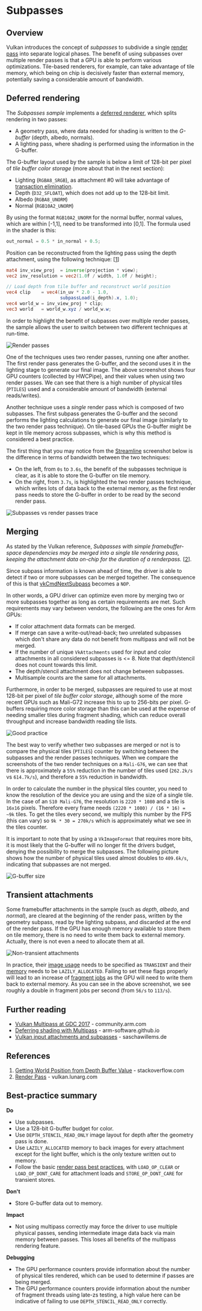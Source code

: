 <!--
- Copyright (c) 2019-2020, Arm Limited and Contributors
-
- SPDX-License-Identifier: Apache-2.0
-
- Licensed under the Apache License, Version 2.0 the "License";
- you may not use this file except in compliance with the License.
- You may obtain a copy of the License at
-
-     http://www.apache.org/licenses/LICENSE-2.0
-
- Unless required by applicable law or agreed to in writing, software
- distributed under the License is distributed on an "AS IS" BASIS,
- WITHOUT WARRANTIES OR CONDITIONS OF ANY KIND, either express or implied.
- See the License for the specific language governing permissions and
- limitations under the License.
-
-->

# Subpasses

## Overview

Vulkan introduces the concept of _subpasses_ to subdivide a single [render pass](../render_passes/render_passes_tutorial.md) into separate logical phases. The benefit of using subpasses over multiple render passes is that a GPU is able to perform various optimizations. Tile-based renderers, for example, can take advantage of tile memory, which being on chip is decisively faster than external memory, potentially saving a considerable amount of bandwidth.

## Deferred rendering

The _Subpasses sample_ implements a [deferred renderer](https://en.wikipedia.org/wiki/Deferred_shading), which splits rendering in two passes:

* A geometry pass, where data needed for shading is written to the _G-buffer_ (depth, albedo, normals).
* A lighting pass, where shading is performed using the information in the G-buffer.

The G-buffer layout used by the sample is below a limit of 128-bit per pixel of *tile buffer color storage* (more about that in the next section):

* Lighting (`RGBA8_SRGB`), as attachment #0 will take advantage of [transaction elimination](https://developer.arm.com/solutions/graphics-and-gaming/resources/demos/transaction-elimination).
* Depth (`D32_SFLOAT`), which does not add up to the 128-bit limit.
* Albedo (`RGBA8_UNORM`)
* Normal (`RGB10A2_UNORM`)

By using the format `RGB10A2_UNORM` for the normal buffer, normal values, which are within [-1,1], need to be transformed into [0,1]. The formula used in the shader is this:
```glsl
out_normal = 0.5 * in_normal + 0.5;
```
Position can be reconstructed from the lighting pass using the depth attachment, using the following technique: [[1](#references)]

```glsl
mat4 inv_view_proj  = inverse(projection * view);
vec2 inv_resolution = vec2(1.0f / width, 1.0f / height);

// Load depth from tile buffer and reconstruct world position
vec4 clip    = vec4(in_uv * 2.0 - 1.0, 
                    subpassLoad(i_depth).x, 1.0);
vec4 world_w = inv_view_proj * clip;
vec3 world   = world_w.xyz / world_w.w;
```

In order to highlight the benefit of subpasses over multiple render passes, the sample allows the user to switch between two different techniques at run-time.

![Render passes](images/render-passes.jpg)

One of the techniques uses two render passes, running one after another. The first render pass generates the G-buffer, and the second uses it in the lighting stage to generate our final image. The above screenshot shows four GPU counters (collected by HWCPipe), and their values when using two render passes. We can see that there is a high number of physical tiles (`PTILES`) used and a considerable amount of bandwidth (external reads/writes).

Another technique uses a *single* render pass which is composed of two subpasses. The first subpass generates the G-buffer and the second performs the lighting calculations to generate our final image (similarly to the two render pass technique). On tile-based GPUs the G-buffer might be kept in tile memory across subpasses, which is why this method is considered a best practice.

The first thing that you may notice from the [Streamline](https://developer.arm.com/tools-and-software/embedded/arm-development-studio/components/streamline-performance-analyzer) screenshot below is the difference in terms of bandwidth between the two techniques:
- On the left, from `0s` to `3.6s`, the benefit of the subpasses technique is clear, as it is able to store the G-buffer on tile memory.
- On the right, from `3.7s`, is highlighted the two render passes technique, which writes lots of data back to the external memory, as the first render pass needs to store the G-buffer in order to be read by the second render pass.

![Subpasses vs render passes trace](images/subpasses-renderpasses-trace.jpg)

## Merging

As stated by the Vulkan reference, _Subpasses with simple framebuffer-space dependencies may be merged into a single tile rendering pass, keeping the attachment data on-chip for the duration of a renderpass._ [[2](#references)].

Since subpass information is known ahead of time, the driver is able to detect if two or more subpasses can be merged together. The consequence of this is that [vkCmdNextSubpass](https://www.khronos.org/registry/vulkan/specs/1.1-extensions/man/html/vkCmdNextSubpass.html) becomes a `NOP`.

In other words, a GPU driver can optimize even more by merging two or more subpasses together as long as certain requirements are met. Such requirements may vary between vendors, the following are the ones for Arm GPUs:

* If color attachment data formats can be merged.
* If merge can save a write-out/read-back; two unrelated subpasses which don't share any data do not benefit from multipass and will not be merged.
* If the number of unique `VkAttachments` used for input and color attachments in all considered subpasses is <= 8. Note that depth/stencil does not count towards this limit.
* The depth/stencil attachment does not change between subpasses.
* Multisample counts are the same for all attachments.

Furthermore, in order to be merged, subpasses are required to use at most 128-bit per pixel of *tile buffer color storage*, although some of the more recent GPUs such as Mali-G72 increase this to up to 256-bits per pixel. G-buffers requiring more color storage than this can be used at the expense of needing smaller tiles during fragment shading, which can reduce overall throughput and increase bandwidth reading tile lists.

![Good practice](images/good-practice.jpg)

The best way to verify whether two subpasses are merged or not is to compare the physical tiles (`PTILES`) counter by switching between the subpasses and the render passes techniques. When we compare the screenshots of the two render techniques on a `Mali-G76`, we can see that there is approximately a `55%` reduction in the number of tiles used (`262.2k/s` vs `614.7k/s`), and therefore a `55%` reduction in bandwidth.

In order to calculate the number in the physical tiles counter, you need to know the resolution of the device you are using and the size of a single tile. In the case of an `S10 Mali-G76`, the resolution is `2220 * 1080` and a tile is `16x16` pixels. Therefore every frame needs `(2220 * 1080) / (16 * 16) = ~9k` tiles. To get the tiles every second, we multiply this number by the FPS (this can vary) so `9k * 30 = 270k/s` which is approximately what we see in the tiles counter. 

It is important to note that by using a `VkImageFormat` that requires more bits, it is most likely that the G-buffer will no longer fit the drivers budget, denying the possibility to merge the subpasses. The following picture shows how the number of physical tiles used almost doubles to `409.6k/s`, indicating that subpasses are not merged.

![G-buffer size](images/gbuffer-size.jpg)

## Transient attachments

Some framebuffer attachments in the sample (such as _depth_, _albedo_, and _normal_), are cleared at the beginning of the render pass, written by the geometry subpass, read by the lighting subpass, and discarded at the end of the render pass. If the GPU has enough memory available to store them on tile memory, there is no need to write them back to external memory. Actually, there is not even a need to allocate them at all.

![Non-transient attachments](images/transient-attachments.jpg)

In practice, their [image usage](https://www.khronos.org/registry/vulkan/specs/1.1-extensions/man/html/VkImageUsageFlagBits.html) needs to be specified as `TRANSIENT` and their [memory](https://www.khronos.org/registry/vulkan/specs/1.1-extensions/man/html/VkMemoryPropertyFlagBits.html) needs to be `LAZILY_ALLOCATED`. Failing to set these flags properly will lead to an increase of [fragment jobs](https://community.arm.com/developer/tools-software/graphics/b/blog/posts/mali-bifrost-family-performance-counters) as the GPU will need to write them back to external memory. As you can see in the above screenshot, we see roughly a double in fragment jobs per second (from `56/s` to `113/s`).

## Further reading

* [Vulkan Multipass at GDC 2017](https://community.arm.com/developer/tools-software/graphics/b/blog/posts/vulkan-multipass-at-gdc-2017) - community.arm.com
* [Deferring shading with Multipass](https://arm-software.github.io/vulkan-sdk/multipass.html) - arm-software.github.io
* [Vulkan input attachments and subpasses](https://www.saschawillems.de/blog/2018/07/19/vulkan-input-attachments-and-sub-passes/) - saschawillems.de

## References

1. [Getting World Position from Depth Buffer Value](https://stackoverflow.com/a/32246825) - stackoverflow.com
2. [Render Pass](https://vulkan.lunarg.com/doc/view/1.0.37.0/linux/vkspec.chunked/ch07.html) - vulkan.lunarg.com

## Best-practice summary

**Do**

* Use subpasses.
* Use a 128-bit G-buffer budget for color.
* Use `DEPTH_STENCIL_READ_ONLY` image layout for depth after the geometry pass is done.
* Use `LAZILY_ALLOCATED` memory to back images for every attachment except for the light buffer, which is the only texture written out to memory.
* Follow the basic [render pass best practices](../render_passes/render_passes_tutorial.md), with `LOAD_OP_CLEAR` or `LOAD_OP_DONT_CARE` for attachment loads and `STORE_OP_DONT_CARE` for transient stores.

**Don't**

* Store G-buffer data out to memory.

**Impact**

* Not using multipass correctly may force the driver to use multiple physical passes, sending intermediate image data back via main memory between passes. This loses all benefits of the multipass rendering feature.

**Debugging**

* The GPU performance counters provide information about the number of physical tiles rendered, which can be used to determine if passes are being merged.
* The GPU performance counters provide information about the number of fragment threads using late-zs testing, a high value here can be indicative of failing to use `DEPTH_STENCIL_READ_ONLY` correctly.
